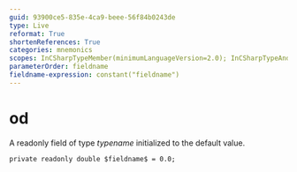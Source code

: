```yaml
---
guid: 93900ce5-835e-4ca9-beee-56f84b0243de
type: Live
reformat: True
shortenReferences: True
categories: mnemonics
scopes: InCSharpTypeMember(minimumLanguageVersion=2.0); InCSharpTypeAndNamespace(minimumLanguageVersion=2.0)
parameterOrder: fieldname
fieldname-expression: constant("fieldname")
---
```


# od

A readonly field of type $typename$ initialized to the default value.

```
private readonly double $fieldname$ = 0.0;
```
